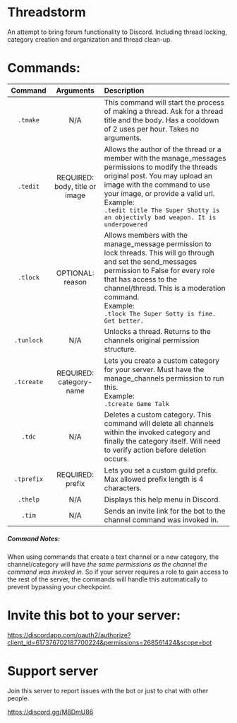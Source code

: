 # Threadstorm
An attempt to bring forum functionality to Discord. Including thread locking, category creation and organization and thread clean-up.

# Commands:

| Command | Arguments| Description |
|:---:|:---:|:---|
| `.tmake` | N/A | This command will start the process of making a thread. Ask for a thread title and the body. Has a cooldown of 2 uses per hour. Takes no arguments.|
| `.tedit` | REQUIRED: body, title or image | Allows the author of the thread or a member with the manage_messages permissions to modify the threads original post. You may upload an image with the command to use your image, or provide a valid url.<br />Example:<br />`.tedit title The Super Shotty is an objectivly bad weapon. It is underpowered`|
| `.tlock` | OPTIONAL: reason | Allows members with the manage_message permission to lock threads. This will go through and set the send_messages permission to False for every role that has access to the channel/thread. This is a moderation command.<br />Example:<br />`.tlock The Super Sotty is fine. Get better.`|
| `.tunlock` | N/A | Unlocks a thread. Returns to the channels original permission structure. |
| `.tcreate` | REQUIRED: category-name | Lets you create a custom category for your server. Must have the manage_channels permission to run this.<br />Example:<br />`.tcreate Game Talk`|
| `.tdc` | N/A | Deletes a custom category. This command will delete all channels within the invoked category and finally the category itself. Will need to verify action before deletion occurs. |
|`.tprefix` | REQUIRED: prefix | Lets you set a custom guild prefix. Max allowed prefix length is 4 characters. |
| `.thelp` | N/A | Displays this help menu in Discord. |
| `.tim` | N/A | Sends an invite link for the bot to the channel command was invoked in. |

##### Command Notes:
When using commands that create a text channel or a new category, the channel/category will have *the same permissions as the channel the command was invoked in*. So if your server requires a role to gain access to the rest of the server, the commands will handle this automatically to prevent bypassing your checkpoint.

# Invite this bot to your server:
https://discordapp.com/oauth2/authorize?client_id=617376702187700224&permissions=268561424&scope=bot


# Support server
Join this server to report issues with the bot or just to chat with other people.

https://discord.gg/M8DmU86
